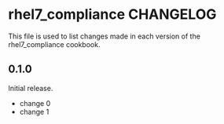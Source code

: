 # rhel7_compliance CHANGELOG

This file is used to list changes made in each version of the rhel7_compliance cookbook.

## 0.1.0

Initial release.

- change 0
- change 1
